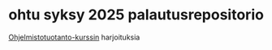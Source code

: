 # ohtu syksy 2025 palautusrepositorio
[Ohjelmistotuotanto-kurssin](https://ohjelmistotuotanto-hy.github.io) harjoituksia
